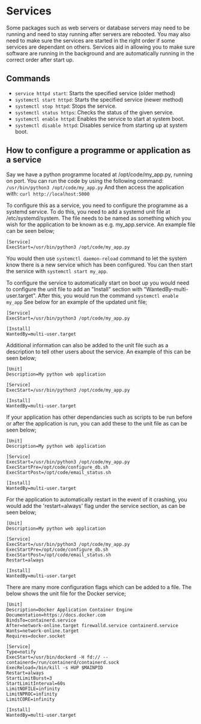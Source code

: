 # Services
Some packages such as web servers or database servers may need to be running and need to stay running after servers are rebooted. You may also need to make sure the services are started in the right order if some services are dependant on others. Services aid in allowing you to make sure software are running in the background and are automatically running in the correct order after start up.

## Commands
- `service httpd start`: Starts the specified service (older method)
- `systemctl start httpd`: Starts the specified service (newer method)
- `systemctl stop httpd`: Stops the service.
- `systemctl status https`: Checks the status of the given service.
- `systemctl enable httpd`: Enables the service to start at system boot.
- `systemctl disable httpd`: Disables service from starting up at system boot.

## How to configure a programme or application as a service
Say we have a python programme located at /opt/code/my_app.py, running on port. You can run the code by using the following command:
`/usr/bin/python3 /opt/code/my_app.py`
And then access the application with:
`curl http://localhost:5000`

To configure this as a service, you need to configure the programme as a systemd service. To do this, you need to add a systemd unit file at /etc/systemd/system. The file needs to be named as something which you wish for the application to be known as e.g. my_app.service. An example file can be seen below;

```
[Service]
ExecStart=/usr/bin/python3 /opt/code/my_app.py
```

You would then use `systemctl daemon-reload` command to let the system know there is a new service which has been configured. You can then start the service with `systemctl start my_app`.

To configure the service to automatically start on boot up you would need to configure the unit file to add an "Install" section with "WantedBy-multi-user.target". After this, you would run the command `systemctl enable my_app` See below for an example of the updated unit file;

```
[Service]
ExecStart=/usr/bin/python3 /opt/code/my_app.py

[Install]
WantedBy=multi-user.target
```

Additional information can also be added to the unit file such as a description to tell other users about the service. An example of this can be seen below;

```
[Unit]
Description=My python web application

[Service]
ExecStart=/usr/bin/python3 /opt/code/my_app.py

[Install]
WantedBy=multi-user.target
```

If your application has other dependancies such as scripts to be run before or after the application is run, you can add these to the unit file as can be seen below;

```
[Unit]
Description=My python web application

[Service]
ExecStart=/usr/bin/python3 /opt/code/my_app.py
ExecStartPre=/opt/code/configure_db.sh
ExecStartPost=/opt/code/email_status.sh

[Install]
WantedBy=multi-user.target
```

For the application to automatically restart in the event of it crashing, you would add the 'restart=always' flag under the service section, as can be seen below;

```
[Unit]
Description=My python web application

[Service]
ExecStart=/usr/bin/python3 /opt/code/my_app.py
ExecStartPre=/opt/code/configure_db.sh
ExecStartPost=/opt/code/email_status.sh
Restart=always

[Install]
WantedBy=multi-user.target
```

There are many more configuration flags which can be added to a file. The below shows the unit file for the Docker service;

```
[Unit]
Description=Docker Application Container Engine
Documentation=https://docs.docker.com
BindsTo=containerd.service
After=network-online.target firewalld.service containerd.service
Wants=network-online.target
Requires=docker.socket

[Service]
Type=notify
ExecStart=/usr/bin/dockerd -H fd:// --containerd=/run/containerd/containerd.sock
ExecReload=/bin/kill -s HUP $MAINPID
Restart=always
StartLimitBurst=3
StartLimitInterval=60s
LimitNOFILE=infinity
LimitNPROC=infinity
LimitCORE=infinity

[Install]
WantedBy=multi-user.target
```